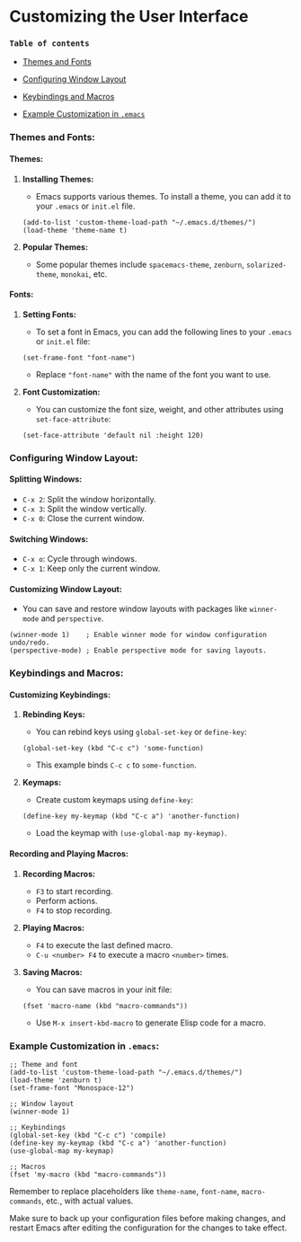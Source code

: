 # Customizing the User Interface

### `Table of contents`

- [Themes and Fonts](#themes-and-fonts)

- [Configuring Window Layout](#configuring-window-layout)

- [Keybindings and Macros](#keybindings-and-macros)

- [Example Customization in `.emacs`](#example-customization-in-emacs)



### Themes and Fonts:

#### Themes:
1. **Installing Themes:**
   - Emacs supports various themes. To install a theme, you can add it to your `.emacs` or `init.el` file.

   ```elisp
   (add-to-list 'custom-theme-load-path "~/.emacs.d/themes/")
   (load-theme 'theme-name t)
   ```

2. **Popular Themes:**
   - Some popular themes include `spacemacs-theme`, `zenburn`, `solarized-theme`, `monokai`, etc.

#### Fonts:
1. **Setting Fonts:**
   - To set a font in Emacs, you can add the following lines to your `.emacs` or `init.el` file:

   ```elisp
   (set-frame-font "font-name")
   ```

   - Replace `"font-name"` with the name of the font you want to use.

2. **Font Customization:**
   - You can customize the font size, weight, and other attributes using `set-face-attribute`:

   ```elisp
   (set-face-attribute 'default nil :height 120)
   ```

### Configuring Window Layout:

#### Splitting Windows:
- `C-x 2`: Split the window horizontally.
- `C-x 3`: Split the window vertically.
- `C-x 0`: Close the current window.

#### Switching Windows:
- `C-x o`: Cycle through windows.
- `C-x 1`: Keep only the current window.

#### Customizing Window Layout:
- You can save and restore window layouts with packages like `winner-mode` and `perspective`.

```elisp
(winner-mode 1)    ; Enable winner mode for window configuration undo/redo.
(perspective-mode) ; Enable perspective mode for saving layouts.
```

### Keybindings and Macros:

#### Customizing Keybindings:

1. **Rebinding Keys:**
   - You can rebind keys using `global-set-key` or `define-key`:

   ```elisp
   (global-set-key (kbd "C-c c") 'some-function)
   ```

   - This example binds `C-c c` to `some-function`.

2. **Keymaps:**
   - Create custom keymaps using `define-key`:

   ```elisp
   (define-key my-keymap (kbd "C-c a") 'another-function)
   ```

   - Load the keymap with `(use-global-map my-keymap)`.

#### Recording and Playing Macros:

1. **Recording Macros:**
   - `F3` to start recording.
   - Perform actions.
   - `F4` to stop recording.

2. **Playing Macros:**
   - `F4` to execute the last defined macro.
   - `C-u <number> F4` to execute a macro `<number>` times.

3. **Saving Macros:**
   - You can save macros in your init file:

   ```elisp
   (fset 'macro-name (kbd "macro-commands"))
   ```

   - Use `M-x insert-kbd-macro` to generate Elisp code for a macro.

### Example Customization in `.emacs`:

```elisp
;; Theme and font
(add-to-list 'custom-theme-load-path "~/.emacs.d/themes/")
(load-theme 'zenburn t)
(set-frame-font "Monospace-12")

;; Window layout
(winner-mode 1)

;; Keybindings
(global-set-key (kbd "C-c c") 'compile)
(define-key my-keymap (kbd "C-c a") 'another-function)
(use-global-map my-keymap)

;; Macros
(fset 'my-macro (kbd "macro-commands"))
```

Remember to replace placeholders like `theme-name`, `font-name`, `macro-commands`, etc., with actual values.

Make sure to back up your configuration files before making changes, and restart Emacs after editing the configuration for the changes to take effect.